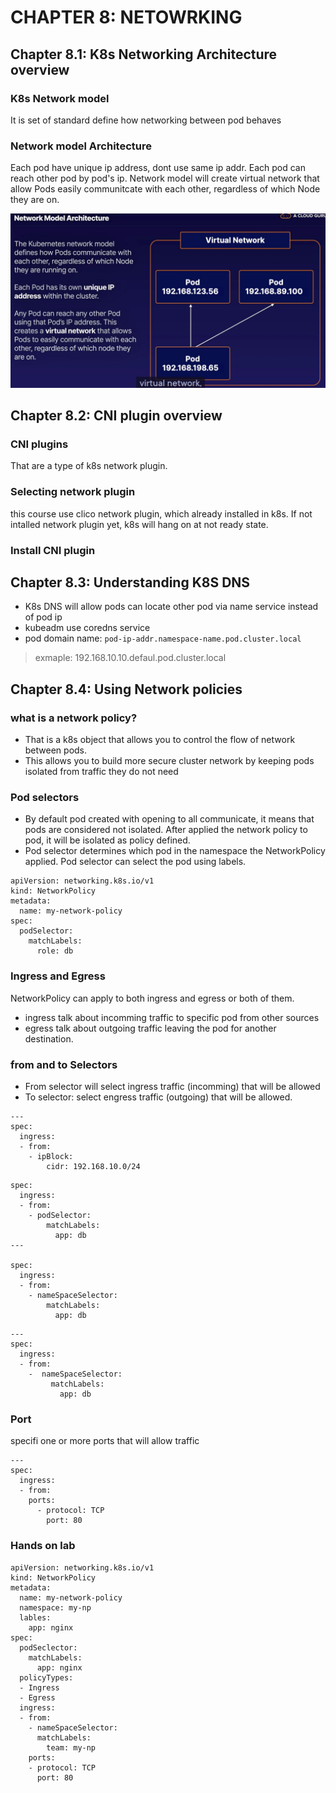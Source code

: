 # CHAPTER 8: NETOWRKING

## Chapter 8.1: K8s Networking Architecture overview

### K8s Network model 
It is set of standard define how networking between pod behaves

### Network model Architecture
Each pod have unique ip address, dont use same ip addr. Each pod can reach other pod by pod's ip.
Network model will create virtual network that allow Pods easily communitcate with each other, regardless of which Node they are on.

![Pod IP](https://github.com/hassj/CKA-acloudguru/blob/main/CKA-md/Image/Pod-ip.jpg "Pod ip address")

## Chapter 8.2: CNI plugin overview
### CNI plugins
That are a type of k8s network plugin.

### Selecting network plugin
this course use clico network plugin, which already installed in k8s. If not intalled network plugin yet, k8s will hang on at not ready  state.

### Install CNI plugin

## Chapter 8.3: Understanding K8S DNS
- K8s DNS will allow pods can locate other pod via name service instead of pod ip
- kubeadm use coredns service
- pod domain name: ``pod-ip-addr.namespace-name.pod.cluster.local``

> exmaple: 192.168.10.10.defaul.pod.cluster.local

## Chapter 8.4: Using Network policies  

### what is a network policy?
- That is a k8s object that allows you to control the flow of network between pods.
- This allows you to build more secure cluster network by keeping pods isolated from traffic they do not need 

### Pod selectors
- By default pod created with opening to all communicate, it means that pods are considered not isolated. After applied the network policy to pod, it will be isolated as policy defined.
- Pod selector determines which pod in the namespace the NetworkPolicy applied. Pod selector can select the pod using labels.
```
apiVersion: networking.k8s.io/v1
kind: NetworkPolicy
metadata:
  name: my-network-policy
spec:
  podSelector:
    matchLabels:
      role: db
```

### Ingress and Egress
NetworkPolicy can apply to both ingress and egress or both of them.

- ingress talk about incomming traffic to specific pod from other sources
- egress talk about outgoing traffic leaving the pod for another destination.

### from and to Selectors
- From selector will select ingress traffic (incomming) that will be allowed
- To selector: select engress traffic (outgoing) that will be allowed.

```
---
spec:
  ingress:
  - from:
    - ipBlock:
        cidr: 192.168.10.0/24 
```

```
spec:
  ingress:
  - from:
    - podSelector:
	    matchLabels:
		  app: db 
---

spec:
  ingress:
  - from:
    - nameSpaceSelector:
        matchLabels:
          app: db		
```

```
---
spec:
  ingress: 
  - from:
    -  nameSpaceSelector:
         matchLabels:
           app: db
```

### Port

specifi one or more ports that will allow traffic
```
---
spec:
  ingress:
  - from:
    ports:
      - protocol: TCP
        port: 80 
```
### Hands on lab
```
apiVersion: networking.k8s.io/v1
kind: NetworkPolicy
metadata:
  name: my-network-policy
  namespace: my-np
  lables:
    app: nginx
spec:
  podSeclector:
    matchLabels:
      app: nginx
  policyTypes:
  - Ingress
  - Egress
  ingress:
  - from: 
    - nameSpaceSelector:
      matchLabels:
        team: my-np
    ports:
    - protocol: TCP
      port: 80
```

